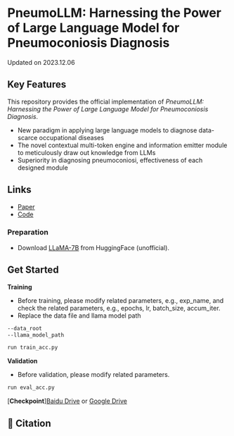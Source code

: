 # PneumoLLM: Harnessing the Power of Large Language Model for Pneumoconiosis Diagnosis

Updated on 2023.12.06


## Key Features

This repository provides the official implementation of *PneumoLLM: Harnessing the Power of Large Language Model for Pneumoconiosis Diagnosis*.

- New paradigm in applying large language models to diagnose data-scarce occupational diseases
- The novel contextual multi-token engine and information emitter module to meticulously draw out knowledge from LLMs
- Superiority in diagnosing pneumoconiosi, effectiveness of each designed module


## Links
- [Paper](https://arxiv.org/abs/2312.03490)
- [Code](https://github.com/CodeMonsterPHD/PneumoLLM/tree/main)


### Preparation
- Download [LLaMA-7B](https://huggingface.co/nyanko7/LLaMA-7B/tree/main) from HuggingFace (unofficial).

## Get Started

**Training**

- Before training, please modify related parameters, e.g., exp_name, and check the related parameters, e.g., epochs, lr, batch_size, accum_iter.
- Replace the data file and llama model path

```bash
--data_root
--llama_model_path
```

```bash
run train_acc.py
```

**Validation**

- Before validation, please modify related parameters.

```bash
run eval_acc.py
```

[**Checkpoint**][Baidu Drive](https://pan.baidu.com/s/1_epeOxdntN_0Y5xAkYNW2g?pwd=8md8) or [Google Drive](https://drive.google.com/file/d/1ocZudtEAo7LFIOSWLDYReDGu933pNTig/view?usp=sharing) 


## 📝 Citation


